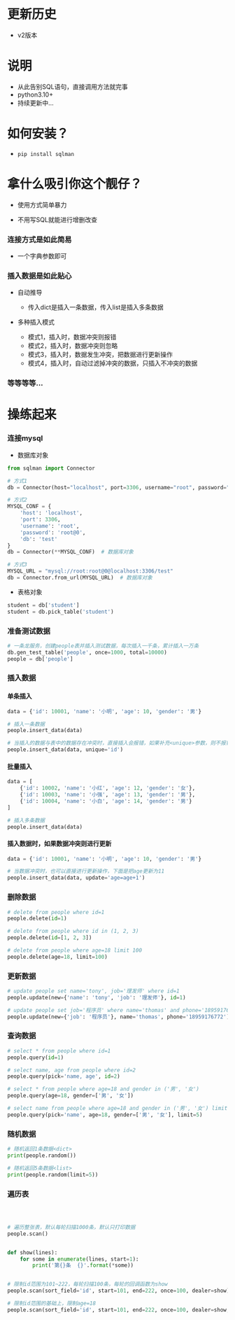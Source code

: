 # 更新历史

- v2版本

# 说明

- 从此告别SQL语句，直接调用方法就完事
- python3.10+
- 持续更新中...

# 如何安装？

- `pip install sqlman`

# 拿什么吸引你这个靓仔？

- 使用方式简单暴力

- 不用写SQL就能进行增删改查

### 连接方式是如此简易

- 一个字典参数即可

### 插入数据是如此贴心

- 自动推导
    - 传入dict是插入一条数据，传入list是插入多条数据

- 多种插入模式
    - 模式1，插入时，数据冲突则报错
    - 模式2，插入时，数据冲突则忽略
    - 模式3，插入时，数据发生冲突，把数据进行更新操作
    - 模式4，插入时，自动过滤掉冲突的数据，只插入不冲突的数据

### 等等等等...

# 操练起来

### 连接mysql

- 数据库对象

```python
from sqlman import Connector

# 方式1
db = Connector(host="localhost", port=3306, username="root", password="root@0", db="test")  # 数据库对象

# 方式2
MYSQL_CONF = {
    'host': 'localhost',
    'port': 3306,
    'username': 'root',
    'password': 'root@0',
    'db': 'test'
}
db = Connector(**MYSQL_CONF)  # 数据库对象

# 方式3
MYSQL_URL = "mysql://root:root@0@localhost:3306/test"
db = Connector.from_url(MYSQL_URL)  # 数据库对象
```

- 表格对象

```python
student = db['student']
student = db.pick_table('student')
```

### 准备测试数据

```python
# 一条龙服务，创建people表并插入测试数据，每次插入一千条，累计插入一万条
db.gen_test_table('people', once=1000, total=10000)
people = db['people']
```

### 插入数据

#### 单条插入

```python
data = {'id': 10001, 'name': '小明', 'age': 10, 'gender': '男'}

# 插入一条数据
people.insert_data(data)

# 当插入的数据与表中的数据存在冲突时，直接插入会报错，如果补充<unique>参数，则不报错
people.insert_data(data, unique='id')

```

#### 批量插入

```python
data = [
    {'id': 10002, 'name': '小红', 'age': 12, 'gender': '女'},
    {'id': 10003, 'name': '小强', 'age': 13, 'gender': '男'},
    {'id': 10004, 'name': '小白', 'age': 14, 'gender': '男'}
]

# 插入多条数据
people.insert_data(data)
```

#### 插入数据时，如果数据冲突则进行更新

```python
data = {'id': 10001, 'name': '小明', 'age': 10, 'gender': '男'}

# 当数据冲突时，也可以直接进行更新操作，下面是把age更新为11
people.insert_data(data, update='age=age+1')
```

### 删除数据

```python
# delete from people where id=1
people.delete(id=1)

# delete from people where id in (1, 2, 3)
people.delete(id=[1, 2, 3])

# delete from people where age=18 limit 100
people.delete(age=18, limit=100)
```

### 更新数据

```python
# update people set name='tony', job='理发师' where id=1
people.update(new={'name': 'tony', 'job': '理发师'}, id=1)

# update people set job='程序员' where name='thomas' and phone='18959176772'
people.update(new={'job': '程序员'}, name='thomas', phone='18959176772')
```

### 查询数据

```python
# select * from people where id=1
people.query(id=1)

# select name, age from people where id=2
people.query(pick='name, age', id=2)

# select * from people where age=18 and gender in ('男', '女')
people.query(age=18, gender=['男', '女'])

# select name from people where age=18 and gender in ('男', '女') limit 5
people.query(pick='name', age=18, gender=['男', '女'], limit=5)
```

### 随机数据

```python
# 随机返回1条数据<dict>
print(people.random())

# 随机返回5条数据<list>
print(people.random(limit=5))
```

### 遍历表

```python



# 遍历整张表，默认每轮扫描1000条，默认只打印数据
people.scan()


def show(lines):
    for some in enumerate(lines, start=1):
        print('第{}条  {}'.format(*some))


# 限制id范围为101~222，每轮扫描100条，每轮的回调函数为show
people.scan(sort_field='id', start=101, end=222, once=100, dealer=show)

# 限制id范围的基础上，限制age=18
people.scan(sort_field='id', start=101, end=222, once=100, dealer=show, add_cond='age=18')
```